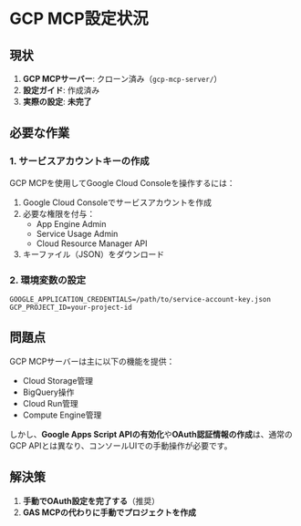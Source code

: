 # GCP MCP設定状況

## 現状

1. **GCP MCPサーバー**: クローン済み（`gcp-mcp-server/`）
2. **設定ガイド**: 作成済み
3. **実際の設定**: **未完了**

## 必要な作業

### 1. サービスアカウントキーの作成

GCP MCPを使用してGoogle Cloud Consoleを操作するには：

1. Google Cloud Consoleでサービスアカウントを作成
2. 必要な権限を付与：
   - App Engine Admin
   - Service Usage Admin
   - Cloud Resource Manager API
3. キーファイル（JSON）をダウンロード

### 2. 環境変数の設定

```env
GOOGLE_APPLICATION_CREDENTIALS=/path/to/service-account-key.json
GCP_PROJECT_ID=your-project-id
```

## 問題点

GCP MCPサーバーは主に以下の機能を提供：
- Cloud Storage管理
- BigQuery操作
- Cloud Run管理
- Compute Engine管理

しかし、**Google Apps Script APIの有効化**や**OAuth認証情報の作成**は、通常のGCP APIとは異なり、コンソールUIでの手動操作が必要です。

## 解決策

1. **手動でOAuth設定を完了する**（推奨）
2. **GAS MCPの代わりに手動でプロジェクトを作成**